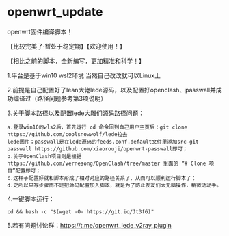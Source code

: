 # openwrt_update
openwrt固件编译脚本！

【比较完美了·暂处于稳定期】【欢迎使用！】

【相比之前的脚本，全新编写，更加精准和科学！】

1.平台是基于win10 wsl2环境 当然自己改改就可以Linux上

2.前提是自己配置好了lean大佬lede源码，以及配置好openclash、passwall并成功编译过（路径问题参考第3项说明）

3.关于脚本路径以及配置lede大雕们源码路径问题：
    
    a.登录win10的wls2后，首先运行 cd 命令回到自己用户主页后：git clone https://github.com/coolsnowwolf/lede拉去
    lede固件；passwall是在lede源码的feeds.conf.default文件里添加src-git passwall https://github.com/xiaorouji/openwrt-passwall即可；
    b.关于OpenClash项目则是根据https://github.com/vernesong/OpenClash/tree/master 里面的 “# Clone 项目”配置即可；
    c.这样子配置好就和脚本形成了相对对应的路径关系了，从而可以顺利运行脚本了；
    d.之所以只写步骤而不是把源码配置加入脚本，就是为了防止友友们太无脑操作，稍微动动手。
4.一键脚本运行：

    cd && bash -c "$(wget -O- https://git.io/Jt3f6)"

5.若有问题讨论群：https://t.me/openwrt_lede_v2ray_plugin
